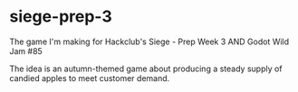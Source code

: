 # siege-prep-3
The game I'm making for Hackclub's Siege - Prep Week 3 AND Godot Wild Jam #85

The idea is an autumn-themed game about producing a steady supply of candied apples to meet customer demand.
